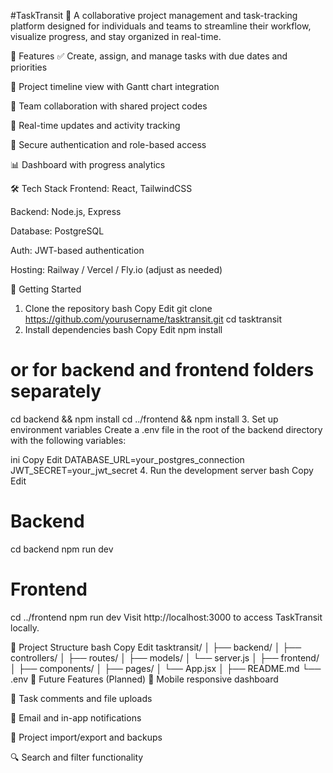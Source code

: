 #TaskTransit 🚀
A collaborative project management and task-tracking platform designed for individuals and teams to streamline their workflow, visualize progress, and stay organized in real-time.

🧩 Features
✅ Create, assign, and manage tasks with due dates and priorities

📅 Project timeline view with Gantt chart integration

👥 Team collaboration with shared project codes

💬 Real-time updates and activity tracking

🔐 Secure authentication and role-based access

📊 Dashboard with progress analytics

🛠️ Tech Stack
Frontend: React, TailwindCSS

Backend: Node.js, Express

Database: PostgreSQL

Auth: JWT-based authentication

Hosting: Railway / Vercel / Fly.io (adjust as needed)

🚀 Getting Started
1. Clone the repository
bash
Copy
Edit
git clone https://github.com/yourusername/tasktransit.git
cd tasktransit
2. Install dependencies
bash
Copy
Edit
npm install
# or for backend and frontend folders separately
cd backend && npm install
cd ../frontend && npm install
3. Set up environment variables
Create a .env file in the root of the backend directory with the following variables:

ini
Copy
Edit
DATABASE_URL=your_postgres_connection
JWT_SECRET=your_jwt_secret
4. Run the development server
bash
Copy
Edit
# Backend
cd backend
npm run dev

# Frontend
cd ../frontend
npm run dev
Visit http://localhost:3000 to access TaskTransit locally.

📁 Project Structure
bash
Copy
Edit
tasktransit/
│
├── backend/
│   ├── controllers/
│   ├── routes/
│   ├── models/
│   └── server.js
│
├── frontend/
│   ├── components/
│   ├── pages/
│   └── App.jsx
│
├── README.md
└── .env
🧪 Future Features (Planned)
📲 Mobile responsive dashboard

📝 Task comments and file uploads

🔔 Email and in-app notifications

🔄 Project import/export and backups

🔍 Search and filter functionality
